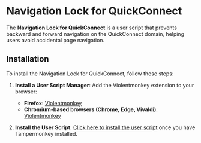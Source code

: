 # Navigation Lock for QuickConnect

The **Navigation Lock for QuickConnect** is a user script that prevents backward and forward navigation on the QuickConnect domain, helping users avoid accidental page navigation.

## Installation

To install the Navigation Lock for QuickConnect, follow these steps:

1. **Install a User Script Manager**: Add the Violentmonkey extension to your browser:

    - **Firefox**: [Violentmonkey](https://addons.mozilla.org/en-US/firefox/addon/violentmonkey/)
    - **Chromium-based browsers (Chrome, Edge, Vivaldi)**: [Violentmonkey](https://chrome.google.com/webstore/detail/violentmonkey/jinjaccalgkegednnccohejagnlnfdag)

2. **Install the User Script**: [Click here to install the user script](https://github.com/DennisGHUA/Navigation-Lock/blob/main/Navigation-Lock.user.js) once you have Tampermonkey installed.